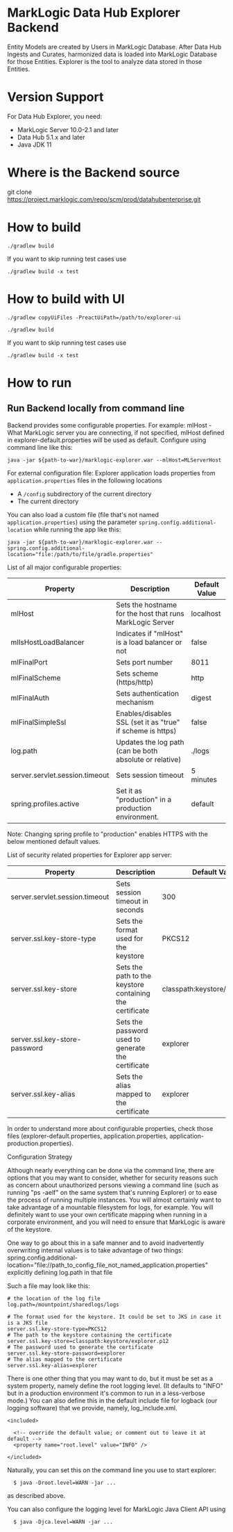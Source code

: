 # MarkLogic Data Hub Explorer Backend

Entity Models are created by Users in MarkLogic Database. After Data Hub Ingests and Curates,
harmonized data is loaded into MarkLogic Database for those Entities.
Explorer is the tool to analyze data stored in those Entities.

# Version Support
For Data Hub Explorer, you need:
  - MarkLogic Server 10.0-2.1 and later
  - Data Hub 5.1.x and later
  - Java JDK 11

# Where is the Backend source
git clone https://project.marklogic.com/repo/scm/prod/datahubenterprise.git

# How to build

```
./gradlew build
```
If you want to skip running test cases use
```
./gradlew build -x test
```

# How to build with UI

```
./gradlew copyUiFiles -PreactUiPath=/path/to/explorer-ui
```
```
./gradlew build
```
If you want to skip running test cases use
```
./gradlew build -x test
```

# How to run

## Run Backend locally from command line

Backend provides some configurable properties.
For example:
mlHost - What MarkLogic server you are connecting, if not specified, mlHost defined in
explorer-default.properties will be used as default.
Configure using command line like this:
```
java -jar ${path-to-war}/marklogic-explorer.war --mlHost=MLServerHost
```

For external configuration file:
Explorer application loads properties from `application.properties` files in the following locations
* A `/config` subdirectory of the current directory
* The current directory

You can also load a custom file (file that's not named `application.properties`) using the
parameter `spring.config.additional-location` while running the app like this:
```
java -jar ${path-to-war}/marklogic-explorer.war --spring.config.additional-location="file:/path/to/file/gradle.properties"
```

List of all major configurable properties:

| Property                       | Description                                                | Default Value                   |
|--------------------------------|------------------------------------------------------------|---------------------------------|
| mlHost                         | Sets the hostname for the host that runs MarkLogic Server  | localhost                       |
| mlIsHostLoadBalancer           | Indicates if "mlHost" is a load balancer or not            | false                           |
| mlFinalPort                    | Sets port number                                           | 8011                            |
| mlFinalScheme                  | Sets scheme (https/http)                                   | http                            |
| mlFinalAuth                    | Sets authentication mechanism                              | digest                          |
| mlFinalSimpleSsl               | Enables/disables SSL (set it as "true" if scheme is https) | false                           |
| log.path                       | Updates the log path (can be both absolute or relative)    | ./logs                          |
| server.servlet.session.timeout | Sets session timeout                                       | 5 minutes                       |
| spring.profiles.active         | Set it as "production" in a production environment.        | default                         |

Note: Changing spring profile to "production" enables HTTPS with the below mentioned default values.

List of security related properties for Explorer app server:

| Property                       | Description                                                | Default Value                   |
|--------------------------------|------------------------------------------------------------|---------------------------------|
| server.servlet.session.timeout | Sets session timeout in seconds                            | 300                             |
| server.ssl.key-store-type      | Sets the format used for the keystore                      | PKCS12                          |
| server.ssl.key-store           | Sets the path to the keystore containing the certificate   | classpath:keystore/explorer.p12 |
| server.ssl.key-store-password  | Sets the password used to generate the certificate         | explorer                        |
| server.ssl.key-alias           | Sets the alias mapped to the certificate                   | explorer                        |

In order to understand more about configurable properties, check those files (explorer-default.properties,
application.properties, application-production.properties).

Configuration Strategy

Although nearly everything can be done via the command line, there are options that you may want to
consider, whether for security reasons such as concern about unauthorized persons viewing a command
line (such as running "ps -aelf" on the same system that's running Explorer) or to ease the process
of running multiple instances.  You will almost certainly want to take advantage of a mountable
filesystem for logs, for example.  You will definitely want to use your own certificate mapping when
running in a corporate environment, and you will need to ensure that MarkLogic is aware of the
keystore.

One way to go about this in a safe manner and to avoid inadvertently overwriting internal values is
to take advantage of two things:
  spring.config.additional-location="file://path_to_config_file_not_named_application.properties"
  explicitly defining log.path in that file

Such a file may look like this:
```
# the location of the log file
log.path=/mountpoint/sharedlogs/logs

# The format used for the keystore. It could be set to JKS in case it is a JKS file
server.ssl.key-store-type=PKCS12
# The path to the keystore containing the certificate
server.ssl.key-store=classpath:keystore/explorer.p12
# The password used to generate the certificate
server.ssl.key-store-password=explorer
# The alias mapped to the certificate
server.ssl.key-alias=explorer
```

There is one other thing that you may want to do, but it must be set as a system property,
namely define the root logging level.  (It defaults to "INFO" but in a production environment it's
common to run in a less-verbose mode.)  You can also define this in the default include file for
logback (our logging software) that we provide, namely, log_include.xml.

```
<included>

  <!-- override the default value; or comment out to leave it at default -->
  <property name="root.level" value="INFO" />

</included>
```

Naturally, you can set this on the command line you use to start explorer:

```
  $ java -Droot.level=WARN -jar ...
```
as described above.

You can also configure the logging level for MarkLogic Java Client API using  
```
  $ java -Djca.level=WARN -jar ...
```
